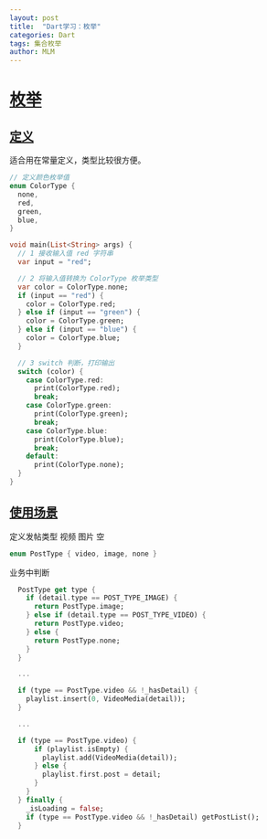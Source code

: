 ```yaml
---
layout: post
title:  "Dart学习：枚举"
categories: Dart
tags: 集合枚举
author: MLM
---
```

# [枚举](https://ducafecat.com/course/dart-learn/dart-10-enum#%E6%9E%9A%E4%B8%BE)

## [定义](https://ducafecat.com/course/dart-learn/dart-10-enum#%E5%AE%9A%E4%B9%89)

适合用在常量定义，类型比较很方便。

```dart
// 定义颜色枚举值
enum ColorType {
  none,
  red,
  green,
  blue,
}

void main(List<String> args) {
  // 1 接收输入值 red 字符串
  var input = "red";

  // 2 将输入值转换为 ColorType 枚举类型
  var color = ColorType.none;
  if (input == "red") {
    color = ColorType.red;
  } else if (input == "green") {
    color = ColorType.green;
  } else if (input == "blue") {
    color = ColorType.blue;
  }

  // 3 switch 判断，打印输出
  switch (color) {
    case ColorType.red:
      print(ColorType.red);
      break;
    case ColorType.green:
      print(ColorType.green);
      break;
    case ColorType.blue:
      print(ColorType.blue);
      break;
    default:
      print(ColorType.none);
  }
}
```

## [使用场景](https://ducafecat.com/course/dart-learn/dart-10-enum#%E4%BD%BF%E7%94%A8%E5%9C%BA%E6%99%AF)

定义发帖类型 视频 图片 空

```dart
enum PostType { video, image, none }
```

业务中判断

```dart
  PostType get type {
    if (detail.type == POST_TYPE_IMAGE) {
      return PostType.image;
    } else if (detail.type == POST_TYPE_VIDEO) {
      return PostType.video;
    } else {
      return PostType.none;
    }
  }

  ...

  if (type == PostType.video && !_hasDetail) {
    playlist.insert(0, VideoMedia(detail));
  }

  ...

  if (type == PostType.video) {
      if (playlist.isEmpty) {
        playlist.add(VideoMedia(detail));
      } else {
        playlist.first.post = detail;
      }
    }
  } finally {
    _isLoading = false;
    if (type == PostType.video && !_hasDetail) getPostList();
  }
```
